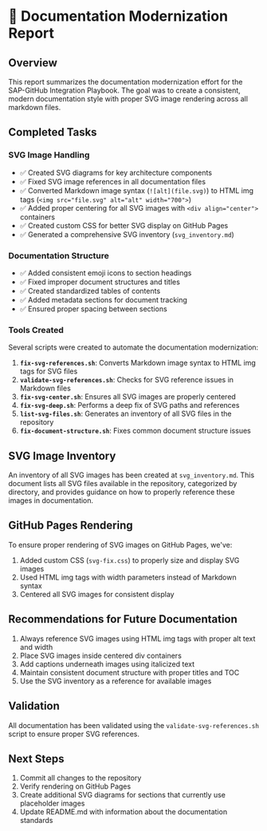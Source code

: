 # 📝 Documentation Modernization Report

## Overview

This report summarizes the documentation modernization effort for the SAP-GitHub Integration Playbook. The goal was to create a consistent, modern documentation style with proper SVG image rendering across all markdown files.

## Completed Tasks

### SVG Image Handling

- ✅ Created SVG diagrams for key architecture components
- ✅ Fixed SVG image references in all documentation files
- ✅ Converted Markdown image syntax (`![alt](file.svg)`) to HTML img tags (`<img src="file.svg" alt="alt" width="700">`)
- ✅ Added proper centering for all SVG images with `<div align="center">` containers
- ✅ Created custom CSS for better SVG display on GitHub Pages
- ✅ Generated a comprehensive SVG inventory (`svg_inventory.md`)

### Documentation Structure

- ✅ Added consistent emoji icons to section headings
- ✅ Fixed improper document structures and titles
- ✅ Created standardized tables of contents
- ✅ Added metadata sections for document tracking
- ✅ Ensured proper spacing between sections

### Tools Created

Several scripts were created to automate the documentation modernization:

1. **`fix-svg-references.sh`**: Converts Markdown image syntax to HTML img tags for SVG files
2. **`validate-svg-references.sh`**: Checks for SVG reference issues in Markdown files
3. **`fix-svg-center.sh`**: Ensures all SVG images are properly centered
4. **`fix-svg-deep.sh`**: Performs a deep fix of SVG paths and references
5. **`list-svg-files.sh`**: Generates an inventory of all SVG files in the repository
6. **`fix-document-structure.sh`**: Fixes common document structure issues

## SVG Image Inventory

An inventory of all SVG images has been created at `svg_inventory.md`. This document lists all SVG files available in the repository, categorized by directory, and provides guidance on how to properly reference these images in documentation.

## GitHub Pages Rendering

To ensure proper rendering of SVG images on GitHub Pages, we've:

1. Added custom CSS (`svg-fix.css`) to properly size and display SVG images
2. Used HTML img tags with width parameters instead of Markdown syntax
3. Centered all SVG images for consistent display

## Recommendations for Future Documentation

1. Always reference SVG images using HTML img tags with proper alt text and width
2. Place SVG images inside centered div containers
3. Add captions underneath images using italicized text
4. Maintain consistent document structure with proper titles and TOC
5. Use the SVG inventory as a reference for available images

## Validation

All documentation has been validated using the `validate-svg-references.sh` script to ensure proper SVG references.

## Next Steps

1. Commit all changes to the repository
2. Verify rendering on GitHub Pages
3. Create additional SVG diagrams for sections that currently use placeholder images
4. Update README.md with information about the documentation standards